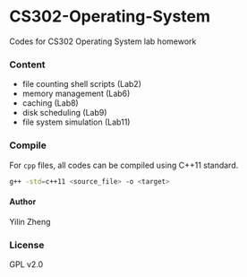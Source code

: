 # CS302-Operating-System

Codes for CS302 Operating System lab homework

### Content

- file counting shell scripts (Lab2)
- memory management (Lab6)
- caching (Lab8)
- disk scheduling (Lab9)
- file system simulation (Lab11)

### Compile

For `cpp` files, all codes can be compiled using C++11 standard.

```bash
g++ -std=c++11 <source_file> -o <target>
```

#### Author

Yilin Zheng

### License

GPL v2.0